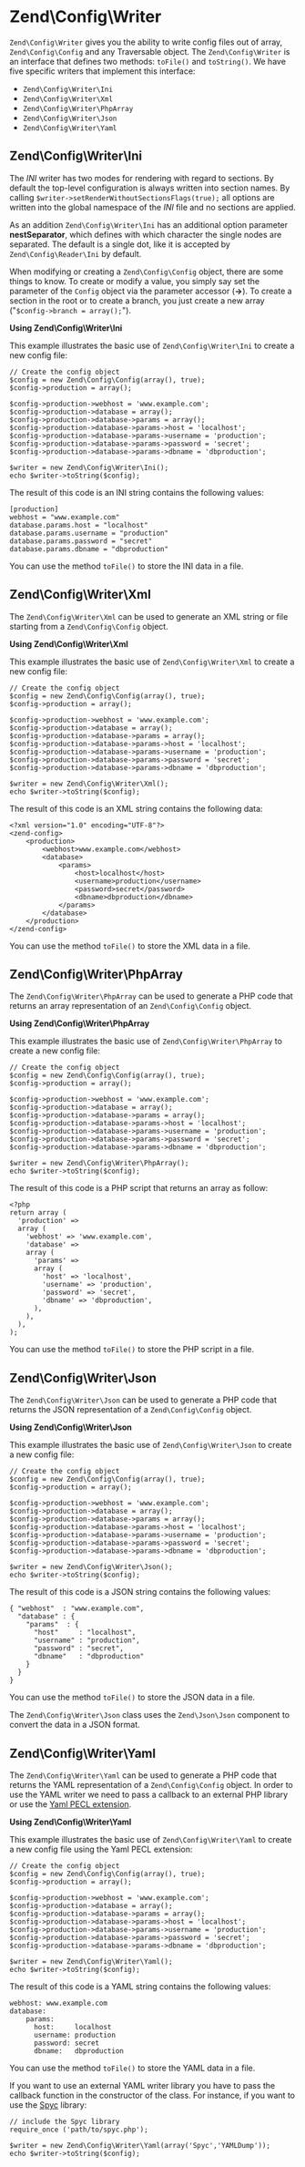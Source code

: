 # Zend\\Config\\Writer

`Zend\Config\Writer` gives you the ability to write config files out of array, `Zend\Config\Config`
and any Traversable object. The `Zend\Config\Writer` is an interface that defines two methods:
`toFile()` and `toString()`. We have five specific writers that implement this interface:

- `Zend\Config\Writer\Ini`
- `Zend\Config\Writer\Xml`
- `Zend\Config\Writer\PhpArray`
- `Zend\Config\Writer\Json`
- `Zend\Config\Writer\Yaml`

## Zend\\Config\\Writer\\Ini

The *INI* writer has two modes for rendering with regard to sections. By default the top-level
configuration is always written into section names. By calling
`$writer->setRenderWithoutSectionsFlags(true);` all options are written into the global namespace of
the *INI* file and no sections are applied.

As an addition `Zend\Config\Writer\Ini` has an additional option parameter **nestSeparator**, which
defines with which character the single nodes are separated. The default is a single dot, like it is
accepted by `Zend\Config\Reader\Ini` by default.

When modifying or creating a `Zend\Config\Config` object, there are some things to know. To create
or modify a value, you simply say set the parameter of the `Config` object via the parameter
accessor (**-&gt;**). To create a section in the root or to create a branch, you just create a new
array ("`$config->branch = array();`").

**Using Zend\\Config\\Writer\\Ini**

This example illustrates the basic use of `Zend\Config\Writer\Ini` to create a new config file:

``` sourceCode
// Create the config object
$config = new Zend\Config\Config(array(), true);
$config->production = array();

$config->production->webhost = 'www.example.com';
$config->production->database = array();
$config->production->database->params = array();
$config->production->database->params->host = 'localhost';
$config->production->database->params->username = 'production';
$config->production->database->params->password = 'secret';
$config->production->database->params->dbname = 'dbproduction';

$writer = new Zend\Config\Writer\Ini();
echo $writer->toString($config);
```

The result of this code is an INI string contains the following values:

``` sourceCode
[production]
webhost = "www.example.com"
database.params.host = "localhost"
database.params.username = "production"
database.params.password = "secret"
database.params.dbname = "dbproduction"
```

You can use the method `toFile()` to store the INI data in a file.

## Zend\\Config\\Writer\\Xml

The `Zend\Config\Writer\Xml` can be used to generate an XML string or file starting from a
`Zend\Config\Config` object.

**Using Zend\\Config\\Writer\\Xml**

This example illustrates the basic use of `Zend\Config\Writer\Xml` to create a new config file:

``` sourceCode
// Create the config object
$config = new Zend\Config\Config(array(), true);
$config->production = array();

$config->production->webhost = 'www.example.com';
$config->production->database = array();
$config->production->database->params = array();
$config->production->database->params->host = 'localhost';
$config->production->database->params->username = 'production';
$config->production->database->params->password = 'secret';
$config->production->database->params->dbname = 'dbproduction';

$writer = new Zend\Config\Writer\Xml();
echo $writer->toString($config);
```

The result of this code is an XML string contains the following data:

``` sourceCode
<?xml version="1.0" encoding="UTF-8"?>
<zend-config>
    <production>
        <webhost>www.example.com</webhost>
        <database>
            <params>
                <host>localhost</host>
                <username>production</username>
                <password>secret</password>
                <dbname>dbproduction</dbname>
            </params>
        </database>
    </production>
</zend-config>
```

You can use the method `toFile()` to store the XML data in a file.

## Zend\\Config\\Writer\\PhpArray

The `Zend\Config\Writer\PhpArray` can be used to generate a PHP code that returns an array
representation of an `Zend\Config\Config` object.

**Using Zend\\Config\\Writer\\PhpArray**

This example illustrates the basic use of `Zend\Config\Writer\PhpArray` to create a new config file:

``` sourceCode
// Create the config object
$config = new Zend\Config\Config(array(), true);
$config->production = array();

$config->production->webhost = 'www.example.com';
$config->production->database = array();
$config->production->database->params = array();
$config->production->database->params->host = 'localhost';
$config->production->database->params->username = 'production';
$config->production->database->params->password = 'secret';
$config->production->database->params->dbname = 'dbproduction';

$writer = new Zend\Config\Writer\PhpArray();
echo $writer->toString($config);
```

The result of this code is a PHP script that returns an array as follow:

``` sourceCode
<?php
return array (
  'production' =>
  array (
    'webhost' => 'www.example.com',
    'database' =>
    array (
      'params' =>
      array (
        'host' => 'localhost',
        'username' => 'production',
        'password' => 'secret',
        'dbname' => 'dbproduction',
      ),
    ),
  ),
);
```

You can use the method `toFile()` to store the PHP script in a file.

## Zend\\Config\\Writer\\Json

The `Zend\Config\Writer\Json` can be used to generate a PHP code that returns the JSON
representation of a `Zend\Config\Config` object.

**Using Zend\\Config\\Writer\\Json**

This example illustrates the basic use of `Zend\Config\Writer\Json` to create a new config file:

``` sourceCode
// Create the config object
$config = new Zend\Config\Config(array(), true);
$config->production = array();

$config->production->webhost = 'www.example.com';
$config->production->database = array();
$config->production->database->params = array();
$config->production->database->params->host = 'localhost';
$config->production->database->params->username = 'production';
$config->production->database->params->password = 'secret';
$config->production->database->params->dbname = 'dbproduction';

$writer = new Zend\Config\Writer\Json();
echo $writer->toString($config);
```

The result of this code is a JSON string contains the following values:

``` sourceCode
{ "webhost"  : "www.example.com",
  "database" : {
    "params"  : {
      "host"     : "localhost",
      "username" : "production",
      "password" : "secret",
      "dbname"   : "dbproduction"
    }
  }
}
```

You can use the method `toFile()` to store the JSON data in a file.

The `Zend\Config\Writer\Json` class uses the `Zend\Json\Json` component to convert the data in a
JSON format.

## Zend\\Config\\Writer\\Yaml

The `Zend\Config\Writer\Yaml` can be used to generate a PHP code that returns the YAML
representation of a `Zend\Config\Config` object. In order to use the YAML writer we need to pass a
callback to an external PHP library or use the [Yaml PECL
extension](http://www.php.net/manual/en/book.yaml.php).

**Using Zend\\Config\\Writer\\Yaml**

This example illustrates the basic use of `Zend\Config\Writer\Yaml` to create a new config file
using the Yaml PECL extension:

``` sourceCode
// Create the config object
$config = new Zend\Config\Config(array(), true);
$config->production = array();

$config->production->webhost = 'www.example.com';
$config->production->database = array();
$config->production->database->params = array();
$config->production->database->params->host = 'localhost';
$config->production->database->params->username = 'production';
$config->production->database->params->password = 'secret';
$config->production->database->params->dbname = 'dbproduction';

$writer = new Zend\Config\Writer\Yaml();
echo $writer->toString($config);
```

The result of this code is a YAML string contains the following values:

``` sourceCode
webhost: www.example.com
database:
    params:
      host:     localhost
      username: production
      password: secret
      dbname:   dbproduction
```

You can use the method `toFile()` to store the YAML data in a file.

If you want to use an external YAML writer library you have to pass the callback function in the
constructor of the class. For instance, if you want to use the
[Spyc](http://code.google.com/p/spyc/) library:

``` sourceCode
// include the Spyc library
require_once ('path/to/spyc.php');

$writer = new Zend\Config\Writer\Yaml(array('Spyc','YAMLDump'));
echo $writer->toString($config);
```
